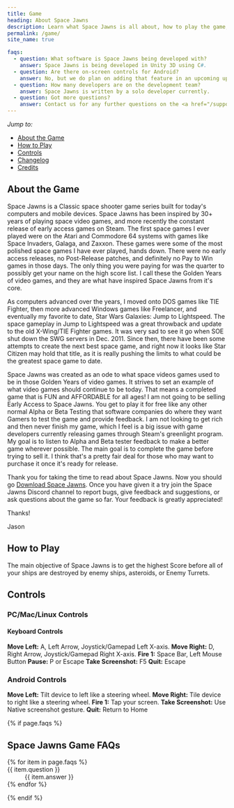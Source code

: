 ```yaml
---
title: Game
heading: About Space Jawns
description: Learn what Space Jawns is all about, how to play the game, and the game controls.
permalink: /game/
site_name: true

faqs:
  - question: What software is Space Jawns being developed with?
    answer: Space Jawns is being developed in Unity 3D using C#.
  - question: Are there on-screen controls for Android?
    answer: No, but we do plan on adding that feature in an upcoming update.
  - question: How many developers are on the development team?
    answer: Space Jawns is written by a solo developer currently.
  - question: Got more questions?
    answer: Contact us for any further questions on the <a href="/support" title="Space Jawns Support">Support</a> page.
---
```


<nav class="page-menu" role="navigation" aria-expanded="false" aria-label="Page menu">
  <i>Jump to:</i>
  <ul>
    <li class="first"><a href="/about">About the Game</a><i class="fas fa-grip-lines-vertical"></i></li>
    <li><a href="/game#how-to-play">How to Play</a><i class="fas fa-grip-lines-vertical"></i></li>
    <li><a href="/game#controls">Controls</a><i class="fas fa-grip-lines-vertical"></i></li>
    <li><a href="/game/changelog">Changelog</a><i class="fas fa-grip-lines-vertical"></i></li>
    <li class="last"><a href="/game/credits">Credits</a><i class="fas fa-grip-lines-vertical"></i></li>
  </ul>
</nav>

<h2>About the Game</h2>
Space Jawns is a Classic space shooter game series built for today's computers and mobile devices. Space Jawns has been inspired by 30+ years of playing space video games, and more recently the constant release of early access games on Steam. The first space games I ever played were on the Atari and Commodore 64 systems with games like Space Invaders, Galaga, and Zaxxon. These games were some of the most polished space games I have ever played, hands down. There were no early access releases, no Post-Release patches, and definitely no Pay to Win games in those days. The only thing you were paying for was the quarter to possibly get your name on the high score list. I call these the Golden Years of video games, and they are what have inspired Space Jawns from it's core.

As computers advanced over the years, I moved onto DOS games like TIE Fighter, then more advanced Windows games like Freelancer, and eventually my favorite to date, Star Wars Galaxies: Jump to Lightspeed. The space gameplay in Jump to Lightspeed was a great throwback and update to the old X-Wing/TIE Fighter games. It was very sad to see it go when SOE shut down the SWG servers in Dec. 2011. Since then, there have been some attempts to create the next best space game, and right now it looks like Star Citizen may hold that title, as it is really pushing the limits to what could be the greatest space game to date.

Space Jawns was created as an ode to what space videos games used to be in those Golden Years of video games. It strives to set an example of what video games should continue to be today. That means a completed game that is FUN and AFFORDABLE for all ages! I am not going to be selling Early Access to Space Jawns. You get to play it for free like any other normal Alpha or Beta Testing that software companies do where they want Gamers to test the game and provide feedback. I am not looking to get rich and then never finish my game, which I feel is a big issue with game developers currently releasing games through Steam's greenlight program. My goal is to listen to Alpha and Beta tester feedback to make a better game wherever possible. The main goal is to complete the game before trying to sell it. I think that's a pretty fair deal for those who may want to purchase it once it's ready for release.

Thank you for taking the time to read about Space Jawns. Now you should go [Download Space Jawns](/download). Once you have given it a try join the Space Jawns Discord channel to report bugs, give feedback and suggestions, or ask questions about the game so far. Your feedback is greatly appreciated!

Thanks!

Jason

<h2 id="how-to-play">How to Play</h2>
The main objective of Space Jawns is to get the highest Score before all of your ships are destroyed by enemy ships, asteroids, or Enemy Turrets.

<h2 id="controls">Controls</h2>

### PC/Mac/Linux Controls

#### Keyboard Controls
**Move Left:** A, Left Arrow, Joystick/Gamepad Left X-axis.
**Move Right:** D, Right Arrow, Joystick/Gamepad Right X-axis.
**Fire 1:** Space Bar, Left Mouse Button
**Pause:** P or Escape
**Take Screenshot:** F5
**Quit:** Escape

### Android Controls

**Move Left:** Tilt device to left like a steering wheel.
**Move Right:** Tile device to right like a steering wheel.
**Fire 1:** Tap your screen.
**Take Screenshot:** Use Native screenshot gesture.
**Quit:** Return to Home

{% if page.faqs %}
  <h2>Space Jawns Game FAQs</h2>
  <dl class="faq">
    {% for item in page.faqs %}
      <div>
        <dt>{{ item.question }}</dt>
        <dd>{{ item.answer }}</dd>
      </div>
    {% endfor %}
  </dl>
{% endif %}
